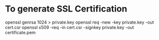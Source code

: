 # To generate SSL Certification
openssl genrsa 1024 > private.key
openssl req -new -key private.key -out cert.csr
openssl x509 -req -in cert.csr -signkey private.key -out certificate.pem